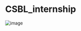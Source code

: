 # CSBL_internship

![image](https://github.com/user-attachments/assets/c39d71b6-6217-417c-9298-911e21b295d2)

